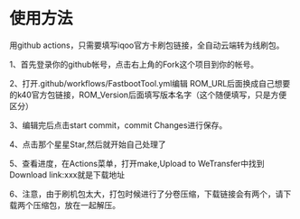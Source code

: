 # 使用方法

用github actions，只需要填写iqoo官方卡刷包链接，全自动云端转为线刷包。

1、首先登录你的github帐号，点击右上角的Fork这个项目到你的帐号。

2、打开.github/workflows/FastbootTool.yml编辑
ROM_URL后面换成自己想要的k40官方包链接，ROM_Version后面填写版本名字（这个随便填写，只是方便区分）

3、编辑完后点击start commit，commit Changes进行保存。

4、点击那个星星Star,然后就开始自己处理了

5、查看进度，在Actions菜单，打开make,Upload to WeTransfer中找到Download link:xxx就是下载地址

6、注意，由于刷机包太大，打包时候进行了分卷压缩，下载链接会有两个，请下载两个压缩包，放在一起解压。
